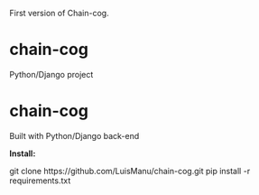 First version of Chain-cog.


# chain-cog
Python/Django project


# chain-cog
Built with Python/Django back-end

<p><strong>Install:</strong></p>
		git clone https://github.com/LuisManu/chain-cog.git
		pip install -r requirements.txt
